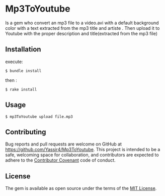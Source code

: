 # Mp3ToYoutube

Is a gem who convert an mp3 file to a video.avi with a default background color with a text extracted from the mp3 title and artiste . Then upload it to Youtube with the proper description and title(extracted from the mp3 file)


## Installation

  execute:

    $ bundle install

then : 

    $ rake install

## Usage
    $ mp3ToYoutube upload file.mp3 



## Contributing

Bug reports and pull requests are welcome on GitHub at https://github.com/Yassir4/Mp3ToYoutube. This project is intended to be a safe, welcoming space for collaboration, and contributors are expected to adhere to the [Contributor Covenant](http://contributor-covenant.org) code of conduct.

## License

The gem is available as open source under the terms of the [MIT License](https://opensource.org/licenses/MIT).
